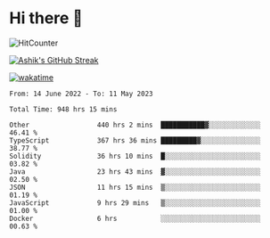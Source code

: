 # Hi there 👋

![HitCounter](https://hits.seeyoufarm.com/api/count/incr/badge.svg?url=https%3A%2F%2Fgithub.com%2Fashrhmn1212%2Fhit-counter)

<!-- ![Contribution Graph](https://github-readme-activity-graph.cyclic.app/graph?username=ashrhmn) -->


<!-- [![Top Langs](https://github-readme-stats.vercel.app/api/top-langs/?username=ashrhmn&layout=compact&theme=synthwave&langs_count=10&card_width=445)](https://github.com/anuraghazra/github-readme-stats) -->

[![Ashik's GitHub Streak](https://github-readme-streak-stats.herokuapp.com/?user=ashrhmn&theme=blood&fire=DD7F1C&background=151515&dates=9f9f9f&border=DD2727)](https://git.io/streak-stats)

<!-- ![Ashik's GitHub stats](https://github-readme-stats.vercel.app/api/?username=ashrhmn&show_icons=true&title_color=fff&icon_color=79ff97&text_color=9f9f9f&bg_color=151515) -->

[![wakatime](https://wakatime.com/badge/user/3df86613-ba63-4631-8e65-0ff18e7becad.svg)](https://wakatime.com/@3df86613-ba63-4631-8e65-0ff18e7becad)

<!--START_SECTION:waka-->

```text
From: 14 June 2022 - To: 11 May 2023

Total Time: 948 hrs 15 mins

Other                 440 hrs 2 mins  ███████████▓░░░░░░░░░░░░░   46.41 %
TypeScript            367 hrs 36 mins █████████▓░░░░░░░░░░░░░░░   38.77 %
Solidity              36 hrs 10 mins  █░░░░░░░░░░░░░░░░░░░░░░░░   03.82 %
Java                  23 hrs 43 mins  ▓░░░░░░░░░░░░░░░░░░░░░░░░   02.50 %
JSON                  11 hrs 15 mins  ▒░░░░░░░░░░░░░░░░░░░░░░░░   01.19 %
JavaScript            9 hrs 29 mins   ▒░░░░░░░░░░░░░░░░░░░░░░░░   01.00 %
Docker                6 hrs           ░░░░░░░░░░░░░░░░░░░░░░░░░   00.63 %
```

<!--END_SECTION:waka-->


<!--### Most Used Languages
<img src="https://wakatime.com/share/@ashrhmn/24ecb986-5bf8-4607-af7f-0aab08908d8c.png" />

### Favourite Tools
<img src="https://wakatime.com/share/@ashrhmn/f4e08015-f3bc-460a-9228-95a3ba11c604.png" />-->
